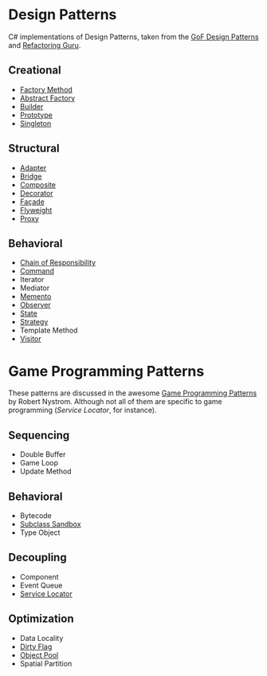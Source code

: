 # Design Patterns

C# implementations of Design Patterns, taken from the [GoF Design Patterns](https://en.wikipedia.org/wiki/Design_Patterns) and [Refactoring Guru](https://refactoring.guru/design-patterns).

## Creational

- [Factory Method](DesignPatterns/DesignPatterns/Creational/FactoryMethod.cs)
- [Abstract Factory](DesignPatterns/DesignPatterns/Creational/AbstractFactory.cs)
- [Builder](DesignPatterns/DesignPatterns/Creational/Builder.cs)
- [Prototype](DesignPatterns/DesignPatterns/Creational/Prototype.cs)
- [Singleton](DesignPatterns/DesignPatterns/Creational/Singleton.cs)

## Structural

- [Adapter](DesignPatterns/DesignPatterns/Structural/Adapter.cs)
- [Bridge](DesignPatterns/DesignPatterns/Structural/Bridge.cs)
- [Composite](DesignPatterns/DesignPatterns/Structural/Composite.cs)
- [Decorator](DesignPatterns/DesignPatterns/Structural/Decorator.cs)
- [Façade](DesignPatterns/DesignPatterns/Structural/Facade.cs)
- [Flyweight](DesignPatterns/DesignPatterns/Structural/Flyweight.cs)
- [Proxy](DesignPatterns/DesignPatterns/Structural/Proxy.cs)

## Behavioral

- [Chain of Responsibility](DesignPatterns/DesignPatterns/Behavioral/ChainOfResponsibility.cs)
- [Command](DesignPatterns/DesignPatterns/Behavioral/Command.cs)
- Iterator
- Mediator
- [Memento](DesignPatterns/DesignPatterns/Behavioral/Memento.cs)
- [Observer](DesignPatterns/DesignPatterns/Behavioral/Observer.cs)
- [State](DesignPatterns/DesignPatterns/Behavioral/State.cs)
- [Strategy](DesignPatterns/DesignPatterns/Behavioral/Strategy.cs)
- Template Method
- [Visitor](DesignPatterns/DesignPatterns/Behavioral/Visitor.cs)

# Game Programming Patterns

These patterns are discussed in the awesome [Game Programming Patterns](https://gameprogrammingpatterns.com/) by Robert Nystrom.
Although not all of them are specific to game programming (*Service Locator*, for instance).

## Sequencing

- Double Buffer
- Game Loop
- Update Method

## Behavioral

- Bytecode
- [Subclass Sandbox](DesignPatterns/DesignPatterns/Behavioral/SubclassSandbox.cs)
- Type Object

## Decoupling

- Component
- Event Queue
- [Service Locator](DesignPatterns/DesignPatterns/Decoupling/ServiceLocator.cs)

## Optimization

- Data Locality
- [Dirty Flag](DesignPatterns/DesignPatterns/Optimization/DirtyFlag.cs)
- [Object Pool](DesignPatterns/DesignPatterns/Optimization/ObjectPool.cs)
- Spatial Partition
